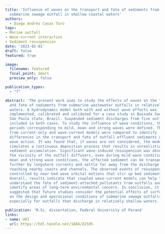```yaml
---
title: 'Influence of waves on the transport and fate of sediments from a
  submarine sewage outfall in shallow coastal waters'
authors:
  - Diego Andrés Casas Toro
tags:
- Marine outfall
- Wave-current interaction
- Sediment resuspension
date: '2023-01-01'
draft: false
featured: true

image:
  filename: featured
  focal_point: Smart
  preview_only: false

publication_types:
  - "7"

abstract: 'The present work aims to study the effects of waves on the transport
  and fate of sediments from submarine wastewater outfalls in relatively shallow
  waters. A hydrodynamic model both with and without wave effects was
  implemented, calibrated and validated for a case study in Baixada Santista,
  São Paulo state, Brazil. Suspended sediment discharges from five outfalls were
  included in both cases. To study the influence of wave conditions, three
  periods corresponding to mild, mean and strong waves were defined. The results
  from current-only and wave-current models were compared to identify
  differences in the transport and fate of outfall effluent sediments due to
  wave action. It was found that, if waves are not considered, the model
  simulates a continuous deposition process that results in unrealistic bed
  sediment accumulation. Significant wave-induced resuspension was observed in
  the vicinity of the outfall diffusers, even during mild wave conditions. Under
  mean and strong wave conditions, the affected sediment can be transported
  further by longshore currents and settle far away from the discharge location,
  reaching nearby coasts and channels. The observed events of resuspension are
  controlled by near-bed wave orbital motions that stir up bed sediments.
  Overall, results indicate that coupled wave-current models can help to better
  understand the fate of sediment-attached pollutants from outfalls and to
  identify areas of long-term environmental concern. In conclusion, it is
  suggested that future studies consider the potential effects of surface waves
  on the design and operational conditions of submarine sewage outfalls,
  especially for outfalls that discharge in relatively shallow waters.'

publication: 'M.Sc. dissertation, Federal University of Paraná'
links:
- name: URI
  url: https://hdl.handle.net/1884/82595
---
```

